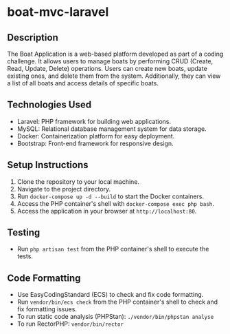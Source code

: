 # boat-mvc-laravel


## Description
The Boat Application is a web-based platform developed as part of a coding challenge. It allows users to manage boats by performing CRUD (Create, Read, Update, Delete) operations. Users can create new boats, update existing ones, and delete them from the system. Additionally, they can view a list of all boats and access details of specific boats.

## Technologies Used
- Laravel: PHP framework for building web applications.
- MySQL: Relational database management system for data storage.
- Docker: Containerization platform for easy deployment.
- Bootstrap: Front-end framework for responsive design.

## Setup Instructions
1. Clone the repository to your local machine.
2. Navigate to the project directory.
3. Run `docker-compose up -d --build` to start the Docker containers.
4. Access the PHP container's shell with `docker-compose exec php bash`.
5. Access the application in your browser at `http://localhost:80`.

## Testing
- Run `php artisan test` from the PHP container's shell to execute the tests.

## Code Formatting
- Use EasyCodingStandard (ECS) to check and fix code formatting.
- Run `vendor/bin/ecs check` from the PHP container's shell to check and fix formatting issues.
- To run static code analysis (PHPStan): `./vendor/bin/phpstan analyse`
- To run RectorPHP: `vendor/bin/rector`
